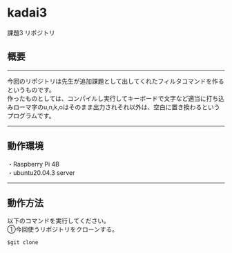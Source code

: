 # kadai3
課題3 リポジトリ  
## 概要  
---  
今回のリポジトリは先生が追加課題として出してくれたフィルタコマンドを作るというものです。  
作ったものとしては、コンパイルし実行してキーボードで文字など適当に打ち込みローマ字のu,n,k,oはそのまま出力されそれ以外は、空白に置き換わるというプログラムです。  

---  
## 動作環境  
・Raspberry Pi 4B  
・ubuntu20.04.3 server  

---  
## 動作方法  
以下のコマンドを実行してください。  
①今回使うリポジトリをクローンする。  

```  
$git clone 



